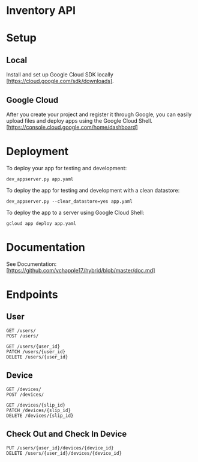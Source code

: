 # Inventory API

# Setup

## Local

Install and set up Google Cloud SDK locally [https://cloud.google.com/sdk/downloads].

## Google Cloud

After you create your project and register it through Google, you can easily upload files and deploy apps using the Google Cloud Shell.[https://console.cloud.google.com/home/dashboard]

# Deployment
To deploy your app for testing and development:

```
dev_appserver.py app.yaml
```

To deploy the app for testing and development with a clean datastore:

```
dev_appserver.py --clear_datastore=yes app.yaml
```

To deploy the app to a server using Google Cloud Shell:
```
gcloud app deploy app.yaml
```

# Documentation

See Documentation: [https://github.com/vchapple17/hybrid/blob/master/doc.md]

# Endpoints

## User

```
GET /users/
POST /users/

GET /users/{user_id}
PATCH /users/{user_id}
DELETE /users/{user_id}
```

## Device

```
GET /devices/
POST /devices/

GET /devices/{slip_id}
PATCH /devices/{slip_id}
DELETE /devices/{slip_id}
```

## Check Out and Check In Device

```
PUT /users/{user_id}/devices/{device_id}
DELETE /users/{user_id}/devices/{device_id}
```
